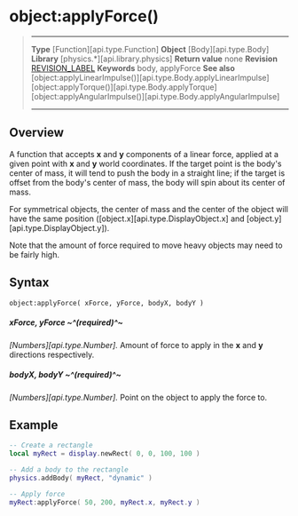 # object:applyForce()

> --------------------- ------------------------------------------------------------------------------------------
> __Type__              [Function][api.type.Function]
> __Object__            [Body][api.type.Body]
> __Library__           [physics.*][api.library.physics]
> __Return value__      none
> __Revision__          [REVISION_LABEL](REVISION_URL)
> __Keywords__          body, applyForce
> __See also__          [object:applyLinearImpulse()][api.type.Body.applyLinearImpulse]
>								[object:applyTorque()][api.type.Body.applyTorque]
>								[object:applyAngularImpulse()][api.type.Body.applyAngularImpulse]
> --------------------- ------------------------------------------------------------------------------------------


## Overview

A function that accepts __x__ and __y__ components of a linear force, applied at a given point with __x__ and __y__ world coordinates. If the target point is the body's center of mass, it will tend to push the body in a straight line; if the target is offset from the body's center of mass, the body will spin about its center of mass.

For symmetrical objects, the center of mass and the center of the object will have the same position ([object.x][api.type.DisplayObject.x] and [object.y][api.type.DisplayObject.y]).

Note that the amount of force required to move heavy objects may need to be fairly high.

## Syntax

	object:applyForce( xForce, yForce, bodyX, bodyY )
	
##### xForce, yForce ~^(required)^~
_[Numbers][api.type.Number]._ Amount of force to apply in the __x__ and __y__ directions respectively.

##### bodyX, bodyY ~^(required)^~
_[Numbers][api.type.Number]._ Point on the object to apply the force to.

## Example

``````lua
-- Create a rectangle
local myRect = display.newRect( 0, 0, 100, 100 )

-- Add a body to the rectangle
physics.addBody( myRect, "dynamic" )

-- Apply force
myRect:applyForce( 50, 200, myRect.x, myRect.y )
``````